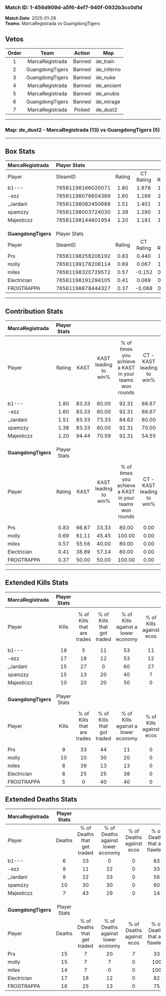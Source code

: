 ### Match ID: 1-456d909d-a5f6-4ef7-940f-0932b3cc0d1d  
**Match Date**: 2025-01-28  
**Teams**: MarcaRegistrada vs GuangdongTigers  

## Vetos  

| Order | Team | Action | Map |
| :---: | :--: | :----: | --- |
| 1 | MarcaRegistrada | Banned | de_train |
| 2 | GuangdongTigers | Banned | de_inferno |
| 3 | GuangdongTigers | Banned | de_nuke |
| 4 | MarcaRegistrada | Banned | de_ancient |
| 5 | MarcaRegistrada | Banned | de_anubis |
| 6 | GuangdongTigers | Banned | de_mirage |
| 7 | MarcaRegistrada | Picked | de_dust2 |

---  

### **Map**: de_dust2 - MarcaRegistrada (13) vs GuangdongTigers (5)  
---  

## Box Stats  

| **MarcaRegistrada** | Player Stats      |        |           |          |       |       |       |         |        |      |     |
| :- | :- | :-: | :-: | :-: | :-: | :-: | :-: | :-: | :-: | :-: | :-: |
| Player              | SteamID           | Rating | CT Rating | T Rating | KAST  |  ADR  | Kills | Assists | Deaths | K/D  | HS% |
| b1---               | 76561198166020071 |  1.80  |   1.978   |  1.633   | 83.33 | 109.3 |  19   |    9    |   6    | 3.17 | 36  |
| -ezz                | 76561198076604369 |  1.60  |   1.166   |  2.557   | 83.33 | 107.9 |  17   |    6    |   9    | 1.89 | 76  |
| _Jardani            | 76561198082450688 |  1.51  |   1.401   |  1.901   | 83.33 | 108.2 |  15   |    7    |   9    | 1.67 | 46  |
| spamzzy             | 76561198003724030 |  1.38  |   1.290   |  1.824   | 83.33 | 83.5  |  15   |    3    |   10   | 1.50 | 40  |
| Majesticzz          | 76561198144801954 |  1.20  |   1.191   |  1.484   | 94.44 | 48.1  |  10   |    4    |   7    | 1.43 | 40  |
|                     |                   |        |           |          |       |       |       |         |        |      |     |
|                     |                   |        |           |          |       |       |       |         |        |      |     |
|                     |                   |        |           |          |       |       |       |         |        |      |     |
| **GuangdongTigers** | Player Stats      |        |           |          |       |       |       |         |        |      |     |
| Player              | SteamID           | Rating | CT Rating | T Rating | KAST  |  ADR  | Kills | Assists | Deaths | K/D  | HS% |
| Prs                 | 76561198258206192 |  0.83  |   0.440   |  1.064   | 66.67 | 81.9  |   9   |    5    |   15   | 0.60 | 55  |
| molly               | 76561199178206114 |  0.69  |   0.067   |  1.055   | 61.11 | 46.6  |  10   |    0    |   15   | 0.67 | 50  |
| miles               | 76561198320729572 |  0.57  |  -0.152   |  0.970   | 55.56 | 40.6  |   8   |    0    |   14   | 0.57 | 62  |
| Electrician         | 76561198191294105 |  0.41  |   0.069   |  0.707   | 38.89 | 52.5  |   8   |    2    |   17   | 0.47 |  0  |
| FROGTRAPPA          | 76561198878444327 |  0.37  |  -0.088   |  0.982   | 50.00 | 49.3  |   5   |    3    |   16   | 0.31 | 60  |
---  

## Contribution Stats  

| **MarcaRegistrada** | Player Stats |       |                      |                                                        |                           |                                                             |                          |                                                            |
| :- | :-: | :-: | :-: | :-: | :-: | :-: | :-: | :-: |
| Player              |    Rating    | KAST  | KAST leading to win% | % of times you achieve a KAST in your teams won rounds | CT - KAST leading to win% | CT - % of times you achieve a KAST in your teams won rounds | T - KAST leading to win% | T - % of times you achieve a KAST in your teams won rounds |
| b1---               |     1.80     | 83.33 |        80.00         |                         92.31                          |           66.67           |                            85.71                            |          100.00          |                           100.00                           |
| -ezz                |     1.60     | 83.33 |        80.00         |                         92.31                          |           66.67           |                            85.71                            |          100.00          |                           100.00                           |
| _Jardani            |     1.51     | 83.33 |        73.33         |                         84.62                          |           60.00           |                            85.71                            |          100.00          |                           83.33                            |
| spamzzy             |     1.38     | 83.33 |        80.00         |                         92.31                          |           70.00           |                           100.00                            |          100.00          |                           83.33                            |
| Majesticzz          |     1.20     | 94.44 |        70.59         |                         92.31                          |           54.55           |                            85.71                            |          100.00          |                           100.00                           |
|                     |              |       |                      |                                                        |                           |                                                             |                          |                                                            |
|                     |              |       |                      |                                                        |                           |                                                             |                          |                                                            |
|                     |              |       |                      |                                                        |                           |                                                             |                          |                                                            |
| **GuangdongTigers** | Player Stats |       |                      |                                                        |                           |                                                             |                          |                                                            |
| Player              |    Rating    | KAST  | KAST leading to win% | % of times you achieve a KAST in your teams won rounds | CT - KAST leading to win% | CT - % of times you achieve a KAST in your teams won rounds | T - KAST leading to win% | T - % of times you achieve a KAST in your teams won rounds |
| Prs                 |     0.83     | 66.67 |        33.33         |                         80.00                          |           0.00            |                            0.00                             |          40.00           |                           80.00                            |
| molly               |     0.69     | 61.11 |        45.45         |                         100.00                         |           0.00            |                            0.00                             |          55.56           |                           100.00                           |
| miles               |     0.57     | 55.56 |        40.00         |                         80.00                          |           0.00            |                            0.00                             |          44.44           |                           80.00                            |
| Electrician         |     0.41     | 38.89 |        57.14         |                         80.00                          |           0.00            |                            0.00                             |          80.00           |                           80.00                            |
| FROGTRAPPA          |     0.37     | 50.00 |        50.00         |                         100.00                         |           0.00            |                            0.00                             |          55.56           |                           100.00                           |
---  

## Extended Kills Stats  

| **MarcaRegistrada** | Player Stats |                            |                            |                                    |                         |                              |                                 |                                       |                    |           |
| :- | :-: | :-: | :-: | :-: | :-: | :-: | :-: | :-: | :-: | :-: |
| Player              |    Kills     | % of Kills that are trades | % of Kills that got traded | % of Kills against a lower economy | % of Kills against ecos | % of Kills that are flawless | % of Kills that are close duels | % of Kills that are assisted by flash | Pistol Round Kills | AWP Kills |
| b1---               |      19      |             5              |             11             |                 53                 |           11            |              89              |               11                |                   5                   |         0          |     1     |
| -ezz                |      17      |             18             |             12             |                 53                 |           12            |              71              |                6                |                  18                   |         0          |     3     |
| _Jardani            |      15      |             27             |             0              |                 60                 |           27            |              73              |                0                |                   0                   |         4          |     4     |
| spamzzy             |      15      |             13             |             20             |                 40                 |            7            |              67              |                0                |                   0                   |         1          |     1     |
| Majesticzz          |      10      |             20             |             20             |                 50                 |            0            |              90              |                0                |                   0                   |         0          |     1     |
|                     |              |                            |                            |                                    |                         |                              |                                 |                                       |                    |           |
|                     |              |                            |                            |                                    |                         |                              |                                 |                                       |                    |           |
|                     |              |                            |                            |                                    |                         |                              |                                 |                                       |                    |           |
| **GuangdongTigers** | Player Stats |                            |                            |                                    |                         |                              |                                 |                                       |                    |           |
| Player              |    Kills     | % of Kills that are trades | % of Kills that got traded | % of Kills against a lower economy | % of Kills against ecos | % of Kills that are flawless | % of Kills that are close duels | % of Kills that are assisted by flash | Pistol Round Kills | AWP Kills |
| Prs                 |      9       |             33             |             44             |                 11                 |            0            |              78              |                0                |                   0                   |         0          |     1     |
| molly               |      10      |             10             |             30             |                 20                 |            0            |              30              |                0                |                   0                   |         0          |     2     |
| miles               |      8       |             38             |             13             |                 13                 |            0            |              75              |               25                |                   0                   |         3          |     3     |
| Electrician         |      8       |             25             |             25             |                 38                 |            0            |              25              |               13                |                   0                   |         0          |     0     |
| FROGTRAPPA          |      5       |             0              |             40             |                 40                 |            0            |              60              |                0                |                   0                   |         0          |     0     |
## Extended Deaths Stats  

| **MarcaRegistrada** | Player Stats |                             |                                   |                          |                               |                            |                           |               |
| :- | :-: | :-: | :-: | :-: | :-: | :-: | :-: | :-: |
| Player              |    Deaths    | % of Deaths that get traded | % of Deaths against lower economy | % of Deaths against ecos | % of Deaths that are flawless | % of Deaths that are close | % of Deaths while blinded | Deaths to AWP |
| b1---               |      6       |             33              |                 0                 |            0             |              83               |             0              |             0             |       0       |
| -ezz                |      9       |             11              |                22                 |            0             |              33               |             11             |             0             |       1       |
| _Jardani            |      9       |             22              |                33                 |            0             |              56               |             0              |             0             |       0       |
| spamzzy             |      10      |             30              |                30                 |            0             |              60               |             10             |             0             |       1       |
| Majesticzz          |      7       |             43              |                29                 |            0             |              14               |             14             |             0             |       1       |
|                     |              |                             |                                   |                          |                               |                            |                           |               |
|                     |              |                             |                                   |                          |                               |                            |                           |               |
|                     |              |                             |                                   |                          |                               |                            |                           |               |
| **GuangdongTigers** | Player Stats |                             |                                   |                          |                               |                            |                           |               |
| Player              |    Deaths    | % of Deaths that get traded | % of Deaths against lower economy | % of Deaths against ecos | % of Deaths that are flawless | % of Deaths that are close | % of Deaths while blinded | Deaths to AWP |
| Prs                 |      15      |              7              |                20                 |            7             |              33               |             7              |             7             |       3       |
| molly               |      15      |              7              |                 7                 |            0             |              100              |             0              |             0             |       1       |
| miles               |      14      |              7              |                 0                 |            0             |              100              |             0              |             7             |       1       |
| Electrician         |      17      |             18              |                12                 |            0             |              82               |             6              |             0             |       0       |
| FROGTRAPPA          |      16      |             25              |                13                 |            0             |              75               |             6              |            13             |       0       |

